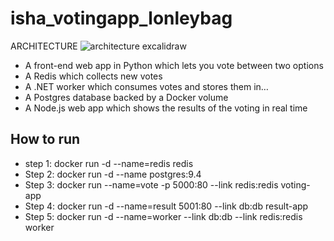 # isha_votingapp_lonleybag
ARCHITECTURE
![architecture excalidraw](https://github.com/user-attachments/assets/ba5a0e71-8354-4a95-a723-ddb9fce9d0b4)

* A front-end web app in Python which lets you vote between two options
* A Redis which collects new votes
* A .NET worker which consumes votes and stores them in…
* A Postgres database backed by a Docker volume
* A Node.js web app which shows the results of the voting in real time

## How to run

* step 1: docker run -d --name=redis redis
* Step 2: docker run -d --name postgres:9.4
* Step 3: docker run --name=vote -p 5000:80 --link redis:redis voting-app
* Step 4: docker run -d --name=result 5001:80 --link db:db result-app
* Step 5: docker run -d --name=worker --link db:db --link redis:redis worker
